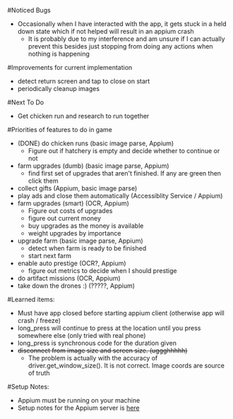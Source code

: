 #Noticed Bugs
- Occasionally when I have interacted with the app, it gets stuck in a held down state which if not helped will result in an appium crash
  - It is probably due to my interference and am unsure if I can actually prevent this besides just stopping from doing any actions when nothing is happening

#Improvements for current implementation
- detect return screen and tap to close on start
- periodically cleanup images


#Next To Do
- Get chicken run and research to run together

#Priorities of features to do in game
- (DONE) do chicken runs (basic image parse, Appium)
    - Figure out if hatchery is empty and decide whether to continue or not
- farm upgrades (dumb) (basic image parse, Appium)
    - find first set of upgrades that aren't finished. If any are green then click them
- collect gifts (Appium, basic image parse)
- play ads and close them automatically (Accessiblity Service / Appium)
- farm upgrades (smart) (OCR, Appium)
    - Figure out costs of upgrades
    - figure out current money
    - buy upgrades as the money is available
    - weight upgrades by importance
- upgrade farm (basic image parse, Appium)
    - detect when farm is ready to be finished
    - start next farm
- enable auto prestige (OCR?, Appium)
    - figure out metrics to decide when I should prestige
- do artifact missions (OCR, Appium)
- take down the drones :) (?????, Appium)


#Learned items:
- Must have app closed before starting appium client (otherwise app will crash / freeze)
- long_press will continue to press at the location until you press somewhere else (only tried with real phone)
- long_press is synchronous code for the duration given
- ~~disconnect from image size and screen size. (uggghhhhh)~~
  - The problem is actually with the accuracy of driver.get_window_size(). It is not correct. Image coords are source of truth


#Setup Notes:
- Appium must be running on your machine
- Setup notes for the Appium server is [here](https://appium.io/docs/en/about-appium/getting-started/?lang=en) 
